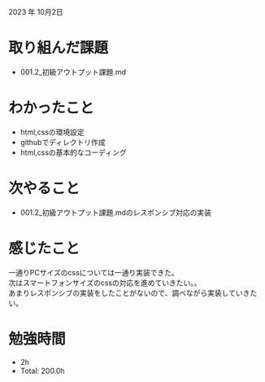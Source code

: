 2023 年 10月2日

# 取り組んだ課題
- 001.2_初級アウトプット課題.md

# わかったこと
- html,cssの環境設定
- githubでディレクトリ作成
- html,cssの基本的なコーディング


# 次やること
- 001.2_初級アウトプット課題.mdのレスポンシブ対応の実装

# 感じたこと
一通りPCサイズのcssについては一通り実装できた。<br>
次はスマートフォンサイズのcssの対応を進めていきたい。。<br>
あまりレスポンシブの実装をしたことがないので、調べながら実装していきたい。<br>

# 勉強時間
-  2h
- Total: 200.0h
